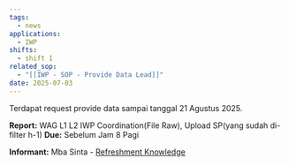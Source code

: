 ```yaml
---
tags:
  - news
applications:
  - IWP
shifts:
  - shift 1
related_sop:
  - "[[IWP - SOP - Provide Data Lead]]"
date: 2025-07-03
---
```

Terdapat request provide data sampai tanggal 21 Agustus 2025. 

**Report:** WAG L1 L2 IWP Coordination(File Raw), Upload SP(yang sudah di-filter h-1)
**Due:** Sebelum Jam 8 Pagi

**Informant:** Mba Sinta - [Refreshment Knowledge](https://t.me/c/1939877340/39957/90231)
